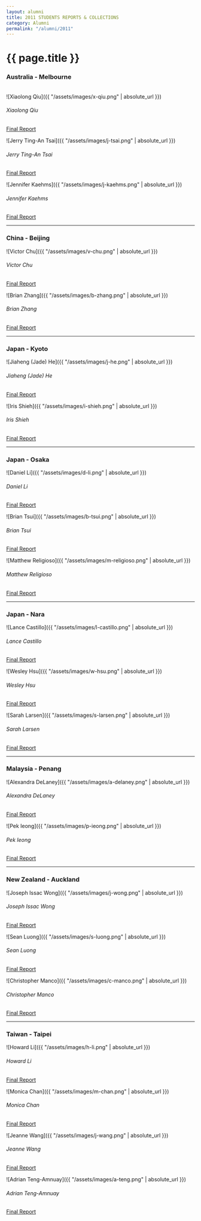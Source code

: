 ```yaml
---
layout: alumni
title: 2011 STUDENTS REPORTS & COLLECTIONS
category: Alumni
permalink: "/alumni/2011"
---
```


# {{ page.title }}

### Australia - Melbourne

<br>

<div class="prime-people" markdown="1">

<div class="row">
<div class="col-lg-4 text-center" markdown="1">
![Xiaolong Qiu]({{ "/assets/images/x-qiu.png" | absolute_url }})

###### Xiaolong Qiu

[Final Report](#)
</div>

<div class="col-lg-4 text-center" markdown="1">
![Jerry Ting-An Tsai]({{ "/assets/images/j-tsai.png" | absolute_url }})

###### Jerry Ting-An Tsai

[Final Report](#)
</div>

<div class="col-lg-4 text-center" markdown="1">
![Jennifer Kaehms]({{ "/assets/images/j-kaehms.png" | absolute_url }})

###### Jennifer Kaehms

[Final Report](#)
</div>

</div>

</div>


---


### China - Beijing

<div class="prime-people" markdown="1">

<div class="row">

<div class="col-lg-4 text-center" markdown="1">
![Victor Chu]({{ "/assets/images/v-chu.png" | absolute_url }})

###### Victor Chu

[Final Report](#)
</div>

<div class="col-lg-4 text-center" markdown="1">
![Brian Zhang]({{ "/assets/images/b-zhang.png" | absolute_url }})

###### Brian Zhang

[Final Report](#)
</div>

</div>

</div>

---


### Japan - Kyoto

<div class="prime-people" markdown="1">

<div class="row">

<div class="col-lg-4 text-center" markdown="1">
![Jiaheng (Jade) He]({{ "/assets/images/j-he.png" | absolute_url }})

###### Jiaheng (Jade) He

[Final Report](#)
</div>

<div class="col-lg-4 text-center" markdown="1">
![Iris Shieh]({{ "/assets/images/i-shieh.png" | absolute_url }})

###### Iris Shieh

[Final Report](#)
</div>

</div>

</div>

---


### Japan - Osaka

<div class="prime-people" markdown="1">

<div class="row">

<div class="col-lg-4 text-center" markdown="1">
![Daniel Li]({{ "/assets/images/d-li.png" | absolute_url }})

###### Daniel Li

[Final Report](#)
</div>

<div class="col-lg-4 text-center" markdown="1">
![Brian Tsui]({{ "/assets/images/b-tsui.png" | absolute_url }})

###### Brian Tsui

[Final Report](#)
</div>

<div class="col-lg-4 text-center" markdown="1">
![Matthew Religioso]({{ "/assets/images/m-religioso.png" | absolute_url }})

###### Matthew Religioso

[Final Report](#)
</div>

</div>

</div>


---


### Japan - Nara

<div class="prime-people" markdown="1">

<div class="row">

<div class="col-lg-4 text-center" markdown="1">
![Lance Castillo]({{ "/assets/images/l-castillo.png" | absolute_url }})

###### Lance Castillo

[Final Report](#)
</div>

<div class="col-lg-4 text-center" markdown="1">
![Wesley Hsu]({{ "/assets/images/w-hsu.png" | absolute_url }})

###### Wesley Hsu

[Final Report](#)
</div>

<div class="col-lg-4 text-center" markdown="1">
![Sarah Larsen]({{ "/assets/images/s-larsen.png" | absolute_url }})

###### Sarah Larsen

[Final Report](#)
</div>

</div>

</div>


---


### Malaysia - Penang

<div class="prime-people" markdown="1">

<div class="row">

<div class="col-lg-4 text-center" markdown="1">
![Alexandra DeLaney]({{ "/assets/images/a-delaney.png" | absolute_url }})

###### Alexandra DeLaney

[Final Report](#)
</div>

<div class="col-lg-4 text-center" markdown="1">
![Pek Ieong]({{ "/assets/images/p-ieong.png" | absolute_url }})

###### Pek Ieong

[Final Report](#)
</div>

</div>

</div>


---


### New Zealand - Auckland

<div class="prime-people" markdown="1">

<div class="row">

<div class="col-lg-4 text-center" markdown="1">
![Joseph Issac Wong]({{ "/assets/images/j-wong.png" | absolute_url }})

###### Joseph Issac Wong

[Final Report](#)
</div>

<div class="col-lg-4 text-center" markdown="1">
![Sean Luong]({{ "/assets/images/s-luong.png" | absolute_url }})

###### Sean Luong

[Final Report](#)
</div>

<div class="col-lg-4 text-center" markdown="1">
![Christopher Manco]({{ "/assets/images/c-manco.png" | absolute_url }})

###### Christopher Manco

[Final Report](#)
</div>

</div>

</div>


---


### Taiwan - Taipei

<div class="prime-people" markdown="1">

<div class="row">

<div class="col-lg-4 text-center" markdown="1">
![Howard Li]({{ "/assets/images/h-li.png" | absolute_url }})

###### Howard Li

[Final Report](#)
</div>

<div class="col-lg-4 text-center" markdown="1">
![Monica Chan]({{ "/assets/images/m-chan.png" | absolute_url }})

###### Monica Chan

[Final Report](#)
</div>

<div class="col-lg-4 text-center" markdown="1">
![Jeanne Wang]({{ "/assets/images/j-wang.png" | absolute_url }})

###### Jeanne Wang

[Final Report](#)
</div>

<div class="col-lg-4 text-center" markdown="1">
![Adrian Teng-Amnuay]({{ "/assets/images/a-teng.png" | absolute_url }})

###### Adrian Teng-Amnuay

[Final Report](#)
</div>

</div>

</div>
